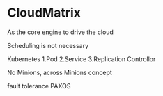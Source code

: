﻿# CloudMatrix
As the core engine to drive the cloud

Scheduling is not necessary 

Kubernetes
1.Pod 
2.Service
3.Replication Controllor

No Minions, across Minions concept

fault tolerance 
PAXOS
